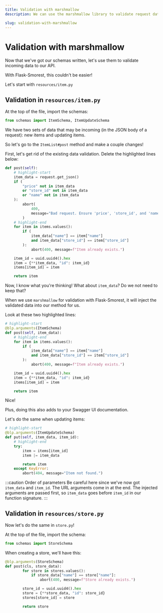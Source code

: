 ```yaml
---
title: Validation with marshmallow
description: We can use the marshmallow library to validate request data from our API clients.

slug: validation-with-marshmallow
---
```


# Validation with marshmallow

Now that we've got our schemas written, let's use them to validate incoming data to our API.

With Flask-Smorest, this couldn't be easier!

Let's start with `resources/item.py`

## Validation in `resources/item.py`

At the top of the file, import the schemas:

```py
from schemas import ItemSchema, ItemUpdateSchema
```

We have two sets of data that may be incoming (in the JSON body of a request): new items and updating items.

So let's go to the `ItemList#post` method and make a couple changes!

First, let's get rid of the existing data validation. Delete the highlighted lines below:

```py
def post(self):
    # highlight-start
    item_data = request.get_json()
    if (
        "price" not in item_data
        or "store_id" not in item_data
        or "name" not in item_data
    ):
        abort(
            400,
            message="Bad request. Ensure 'price', 'store_id', and 'name' are included in the JSON payload.",
        )
    # highlight-end
    for item in items.values():
        if (
            item_data["name"] == item["name"]
            and item_data["store_id"] == item["store_id"]
        ):
            abort(400, message=f"Item already exists.")

    item_id = uuid.uuid4().hex
    item = {**item_data, "id": item_id}
    items[item_id] = item

    return item
```

Now, I know what you're thinking! What about `item_data`? Do we not need to keep that?

When we use `marshmallow` for validation with Flask-Smorest, it will inject the validated data into our method for us.

Look at these two highlighted lines:

```py
# highlight-start
@blp.arguments(ItemSchema)
def post(self, item_data):
    # highlight-end
    for item in items.values():
        if (
            item_data["name"] == item["name"]
            and item_data["store_id"] == item["store_id"]
        ):
            abort(400, message=f"Item already exists.")

    item_id = uuid.uuid4().hex
    item = {**item_data, "id": item_id}
    items[item_id] = item

    return item
```

Nice!

Plus, doing this also adds to your Swagger UI documentation.

Let's do the same when updating items:

```py
# highlight-start
@blp.arguments(ItemUpdateSchema)
def put(self, item_data, item_id):
    # highlight-end
    try:
        item = items[item_id]
        item |= item_data

        return item
    except KeyError:
        abort(404, message="Item not found.")
```

:::caution Order of parameters
Be careful here since we've now got `item_data` and `item_id`. The URL arguments come in at the end. The injected arguments are passed first, so `item_data` goes before `item_id` in our function signature.
:::

## Validation in `resources/store.py`

Now let's do the same in `store.py`!

At the top of the file, import the schema:

```py
from schemas import StoreSchema
```

When creating a store, we'll have this:

```py
@blp.arguments(StoreSchema)
def post(cls, store_data):
        for store in stores.values():
            if store_data["name"] == store["name"]:
                abort(400, message=f"Store already exists.")

        store_id = uuid.uuid4().hex
        store = {**store_data, "id": store_id}
        stores[store_id] = store

        return store
```
